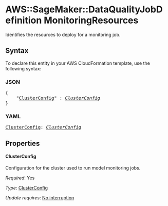 # AWS::SageMaker::DataQualityJobDefinition MonitoringResources

Identifies the resources to deploy for a monitoring job.

## Syntax

To declare this entity in your AWS CloudFormation template, use the following syntax:

### JSON

<pre>
{
    "<a href="#clusterconfig" title="ClusterConfig">ClusterConfig</a>" : <i><a href="clusterconfig.md">ClusterConfig</a></i>
}
</pre>

### YAML

<pre>
<a href="#clusterconfig" title="ClusterConfig">ClusterConfig</a>: <i><a href="clusterconfig.md">ClusterConfig</a></i>
</pre>

## Properties

#### ClusterConfig

Configuration for the cluster used to run model monitoring jobs.

_Required_: Yes

_Type_: <a href="clusterconfig.md">ClusterConfig</a>

_Update requires_: [No interruption](https://docs.aws.amazon.com/AWSCloudFormation/latest/UserGuide/using-cfn-updating-stacks-update-behaviors.html#update-no-interrupt)

